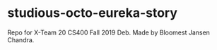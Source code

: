 # studious-octo-eureka-story
Repo for X-Team 20 CS400 Fall 2019 Deb. Made by Bloomest Jansen Chandra.
